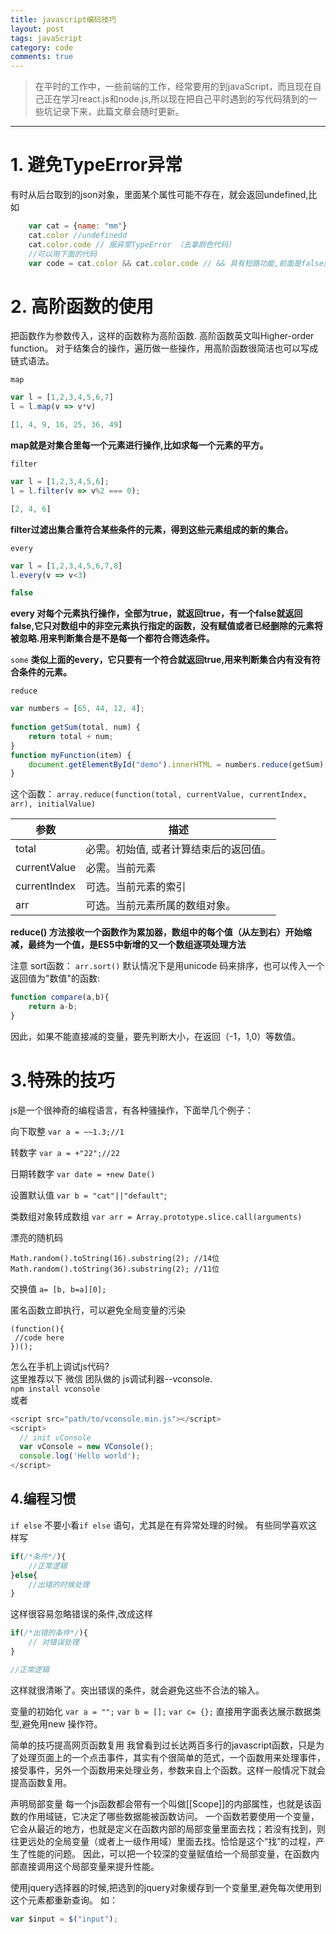 ```yaml
---
title: javascript编码技巧
layout: post
tags: javaScript
category: code
comments: true
---
```

> 在平时的工作中，一些前端的工作，经常要用的到javaScript，而且现在自己正在学习react.js和node.js,所以现在把自己平时遇到的写代码猜到的一些坑记录下来，此篇文章会随时更新。

------------

# 1. 避免TypeError异常
有时从后台取到的json对象，里面某个属性可能不存在，就会返回undefined,比如
```javascript
    var cat = {name: "mm"}
    cat.color //undefinedd
    cat.color.code // 报异常TypeError （去拿颜色代码）
    //可以用下面的代码
    var code = cat.color && cat.color.code // && 具有短路功能,前面是false就不去执行后面的,前面是true，得到后面的值
```

# 2. 高阶函数的使用
把函数作为参数传入，这样的函数称为高阶函数.
高阶函数英文叫Higher-order function。 对于结集合的操作，遍历做一些操作，用高阶函数很简洁也可以写成链式语法。

`map`

```javascript
var l = [1,2,3,4,5,6,7]
l = l.map(v => v*v)

[1, 4, 9, 16, 25, 36, 49]
```

   **map就是对集合里每一个元素进行操作,比如求每一个元素的平方。**

`filter`
```javascript
var l = [1,2,3,4,5,6];
l = l.filter(v => v%2 === 0);

[2, 4, 6]
```
**filter过滤出集合重符合某些条件的元素，得到这些元素组成的新的集合。** 

`every`
```javascript
var l = [1,2,3,4,5,6,7,8]
l.every(v => v<3)

false
```
**every 对每个元素执行操作，全部为true，就返回true，有一个false就返回false,它只对数组中的非空元素执行指定的函数，没有赋值或者已经删除的元素将被忽略.用来判断集合是不是每一个都符合筛选条件。**

`some` 
**类似上面的every，它只要有一个符合就返回true,用来判断集合内有没有符合条件的元素。**

`reduce`
```javascript
var numbers = [65, 44, 12, 4];
 
function getSum(total, num) {
    return total + num;
}
function myFunction(item) {
    document.getElementById("demo").innerHTML = numbers.reduce(getSum);
}
```
这个函数：
`array.reduce(function(total, currentValue, currentIndex, arr), initialValue)`

|  参数         | 描述                          |
| ------------ | ----------------------------- |
| total  |必需。初始值, 或者计算结束后的返回值。   |
|  currentValue | 必需。当前元素                 |
| currentIndex  |  可选。当前元素的索引          |
| arr  |可选。当前元素所属的数组对象。            |

**reduce() 方法接收一个函数作为累加器，数组中的每个值（从左到右）开始缩减，最终为一个值，是ES5中新增的又一个数组逐项处理方法**


注意 sort函数：
`arr.sort()` 默认情况下是用unicode 码来排序，也可以传入一个返回值为"数值"的函数:
```javascript
function compare(a,b){
    return a-b;
}
```
因此，如果不能直接减的变量，要先判断大小，在返回（-1，1,0）等数值。

# 3.特殊的技巧
js是一个很神奇的编程语言，有各种骚操作，下面举几个例子：

向下取整
`var a = ~~1.3;//1`

转数字
`var a = +"22";//22`

日期转数字
`var date = +new Date()`

设置默认值
`var b = "cat"||"default"`;

类数组对象转成数组
`var arr = Array.prototype.slice.call(arguments)`

漂亮的随机码

    Math.random().toString(16).substring(2); //14位
    Math.random().toString(36).substring(2); //11位
交换值
`a= [b, b=a][0];`

匿名函数立即执行，可以避免全局变量的污染

    (function(){
     //code here
    })();

怎么在手机上调试js代码?  
这里推荐以下 微信 团队做的 js调试利器--vconsole.  
`npm install vconsole`  
或者  
```javascript
<script src="path/to/vconsole.min.js"></script>
<script>
  // init vConsole
  var vConsole = new VConsole();
  console.log('Hello world');
</script> 
```

## 4.编程习惯
`if else`
不要小看`if else` 语句，尤其是在有异常处理的时候。
有些同学喜欢这样写
```javascript
if(/*条件*/){
    //正常逻辑
}else{
    //出错的时候处理
}
```
这样很容易忽略错误的条件,改成这样
```javascript
if(/*出错的条件*/){
    // 对错误处理
}

//正常逻辑
```

这样就很清晰了。突出错误的条件，就会避免这些不合法的输入。

变量的初始化
`var a = "";`
`var b = [];`
`var c= {};`
直接用字面表达展示数据类型,避免用new 操作符。

简单的技巧提高网页函数复用
我曾看到过长达两百多行的javascript函数，只是为了处理页面上的一个点击事件，其实有个很简单的范式，一个函数用来处理事件，接受事件，另外一个函数用来处理业务，参数来自上个函数。这样一般情况下就会提高函数复用。

声明局部变量
每一个js函数都会带有一个叫做[[Scope]]的内部属性，也就是该函数的作用域链，它决定了哪些数据能被函数访问。
一个函数若要使用一个变量，它会从最近的地方，也就是定义在函数内部的局部变量里面去找；若没有找到，则往更远处的全局变量（或者上一级作用域）里面去找。恰恰是这个“找”的过程，产生了性能的问题。 因此，可以把一个较深的变量赋值给一个局部变量，在函数内部直接调用这个局部变量来提升性能。

使用jquery选择器的时候,把选到的jquery对象缓存到一个变量里,避免每次使用到这个元素都重新查询。
如：
```javascript
var $input = $("input");
```

 ## 









